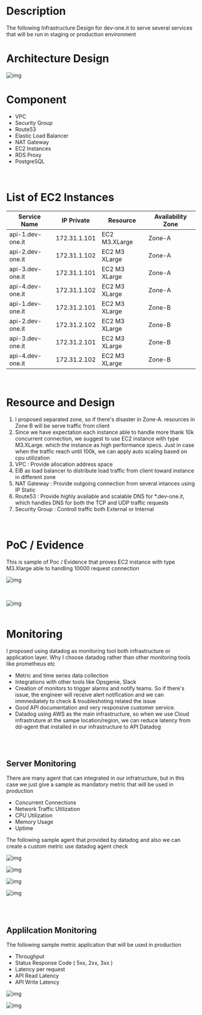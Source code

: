 # Description

The following Infrastructure Design for dev-one.it to serve several services that will be run in staging or production environment

# Architecture Design
![img](img/infra-design.png)


# Component
* VPC
* Security Group
* Route53
* Elastic Load Balancer
* NAT Gateway
* EC2 Instances
* RDS Proxy
* PostgreSQL

<br>

# List of EC2 Instances

| Service Name      | IP Private    | Resource      | Availability Zone|
|-------------------|---------------|---------------|------------------|
| api-1.dev-one.it  | 172.31.1.101  | EC2 M3.XLarge |     Zone-A       |
| api-2.dev-one.it  | 172.31.1.102  | EC2 M3 XLarge |     Zone-A       |
| api-3.dev-one.it  | 172.31.1.101  | EC2 M3 XLarge |     Zone-A       |
| api-4.dev-one.it  | 172.31.1.102  | EC2 M3 XLarge |     Zone-A       |
| api-1.dev-one.it  | 172.31.2.101  | EC2 M3 XLarge |     Zone-B       |
| api-2.dev-one.it  | 172.31.2.102  | EC2 M3 XLarge |     Zone-B       |
| api-3.dev-one.it  | 172.31.2.101  | EC2 M3 XLarge |     Zone-B       |
| api-4.dev-one.it  | 172.31.2.102  | EC2 M3 XLarge |     Zone-B       |

<br>

# Resource and Design
1. I proposed separated zone, so if there's disaster in Zone-A. resources in Zone B will be serve traffic from client
2. Since we have expectation each instance able to handle more thank 10k concurrent connection, we suggest to use EC2 instance with type M3.XLarge. which the instance as high performance specs. Just in case when the traffic reach until 100k, we can apply auto scaling based on cpu utilization
3. VPC : Provide allocation address space
4. ElB as load balancer to distribute load traffic from client toward instance in different zone
5. NAT Gateway : Provide outgoing connection from several intances using IP Static
6. Route53 : Provide highly available and scalable DNS for *.dev-one.it, which handles DNS for both the TCP and UDP traffic requests
7. Security Group : Controll traffic both External or Internal

<br>

# PoC / Evidence
This is sample of Poc / Evidence that proves EC2 instance with type M3.Xlarge able to handling 10000 request connection

![img](img/connection.png)

<br>

![img](img/performance.png)
<br>
<br>

# Monitoring
I proposed using datadog as monitoring tool both infrastructure or application layer. Why I choose datadog rather than other monitoring tools like prometheus etc
* Metric and time series data collection
* Integrations with other tools like Opsgenie, Slack
* Creation of monitors to trigger alarms and notify teams. So if there's issue, the engineer will receive alert notification and we can immnediately to check & troubleshoting related the issue
* Good API documentation and very responsive customer service.
* Datadog using AWS as the main infrastructure, so when we use Cloud infrastruture at the sampe location/region, we can reduce latency from dd-agent that installed in our infrastructure to API Datadog
<br>
<br>

## Server Monitoring

There are many agent that can integrated in our infratructure, but in this case we just give a sample as mandatory metric that will be used in production

* Concurrent Connections
* Network Traffic Utilization
* CPU Utilization
* Memory Usage
* Uptime 

The following sample agent that provided by datadog and also we can create a custom metric use datadog agent check

![img](img/dd-agent-svr.png)

![img](img/server-1.png)

![img](img/server-2.png)

![img](img/server-3.png)

<br>
<br>

## Applilcation Monitoring

The following sample metric application that will be used in production

* Throughput
* Status Response Code ( 5xx, 2xx, 3xx )
* Latency per request
* API Read Latency
* API Write Latency

![img](img/throughput.png)

![img](img/latency.png)